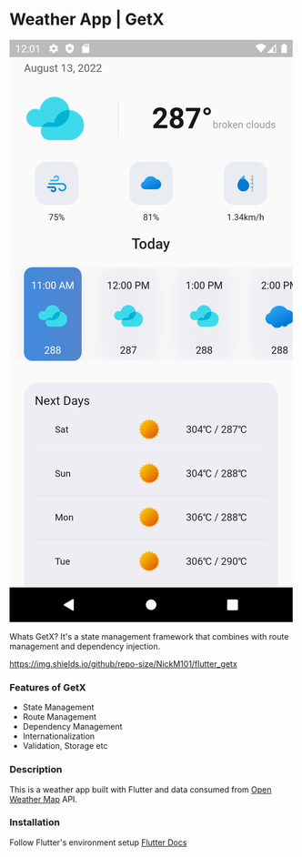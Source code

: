 # Weather App | GetX

![Screenshot](https://github.com/NickM101/flutter_getx/blob/master/WEATHER.png)

Whats GetX? It's a state management framework that combines with route management and dependency injection.

https://img.shields.io/github/repo-size/NickM101/flutter_getx

### Features of GetX

- State Management
- Route Management
- Dependency Management
- Internationalization
- Validation, Storage etc

### Description

This is a weather app built with Flutter and data consumed from [Open Weather Map](https://openweathermap.org) API.

### Installation

Follow Flutter's environment setup [Flutter Docs](https://docs.flutter.dev/get-started/install)
